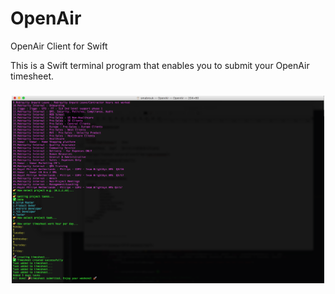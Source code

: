 # OpenAir
OpenAir Client for Swift


This is a Swift terminal program that enables you to submit your OpenAir timesheet.

<h3 align="center">
    <img src="./openair-terminal.png" width="500" />
    <br />
  </a>
</h3>

